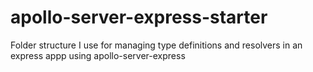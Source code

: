 # apollo-server-express-starter
Folder structure I use for managing type definitions and resolvers in an express appp
using apollo-server-express 
